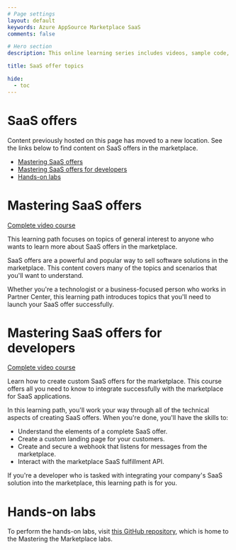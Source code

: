 ```yaml
---
# Page settings
layout: default
keywords: Azure AppSource Marketplace SaaS
comments: false

# Hero section
description: This online learning series includes videos, sample code, and hands-on labs meant to speed your time to publishing your custom SaaS offer on the Microsoft marketplace. If you are building a SaaS offer for the marketplace this learning series is for you.

title: SaaS offer topics

hide:
  - toc
---
```


# SaaS offers

Content previously hosted on this page has moved to a new location. See the links below to find content on SaaS offers in the marketplace.

<!-- no toc -->
- [Mastering SaaS offers](#mastering-saas-offers)
- [Mastering SaaS offers for developers](#mastering-saas-offers-for-developers)
- [Hands-on labs](#hands-on-labs)


# Mastering SaaS offers

[Complete video course](https://partner.microsoft.com/en-us/training/assets/collection/mastering-saas-offers#/)

This learning path focuses on topics of general interest to anyone who wants to learn more about SaaS offers in the marketplace.

SaaS offers are a powerful and popular way to sell software solutions in the marketplace. This content covers many of the topics and scenarios that you'll want to understand.

Whether you're a technologist or a business-focused person who works in Partner Center, this learning path introduces topics that you'll need to launch your SaaS offer successfully.

# Mastering SaaS offers for developers

[Complete video course](https://partner.microsoft.com/en-us/training/assets/collection/mastering-saas-offers-for-developers#/)

Learn how to create custom SaaS offers for the marketplace. This course offers all you need to know to integrate successfully with the marketplace for SaaS applications.

In this learning path, you'll work your way through all of the technical aspects of creating SaaS offers. When you're done, you'll have the skills to:

- Understand the elements of a complete SaaS offer.
- Create a custom landing page for your customers.
- Create and secure a webhook that listens for messages from the marketplace.
- Interact with the marketplace SaaS fulfillment API.

If you're a developer who is tasked with integrating your company's SaaS solution into the marketplace, this learning path is for you.

# Hands-on labs

To perform the hands-on labs, visit [this GitHub repository](https://github.com/Azure/mtm-labs), which is home to the Mastering the Marketplace labs.